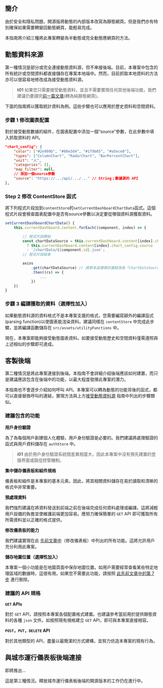 ## 簡介
由於安全和隱私問題，開源版將動態的內部版本改寫為靜態網頁。但是我們亦有特別確保如果需要轉變回動態網頁，能輕易完成。

本指南將介紹三種將此專案轉變為半動態或完全動態應網頁的方法。

## 動態資料來源
第一種情況是部分或完全連接動態資料源，但不串接後端。目前，本專案中包含的所有統計或空間資料都直接儲存在專案本地端中。然而，目前抓取本地資料的方法亦可以很容易地修改成為接受動態資料源。

>**t01** 
>如果您只需要接受動態資料，並且不需要實現任何其他後端功能，我們建議仍要讀完[前一篇文章](/front-end/create-a-static-application)(轉為純靜態網頁)。

下面的指南將以獲取統計資料為例。這些步驟也可以應用於歷史資料和空間資料。

### 步驟 1 修改圖表配置
對於接受動態數據的組件，在圖表配置中添加一個“source”參數，在此參數中填入抓取資料的 API。

```json
"chart_config": {
    "color": ["#2e999b", "#80e3d4", "#1f9b85", "#a5ece0"],
    "types": ["ColumnChart", "RadarChart", "BarPercentChart"],
    "unit": "人",
    "categories": [],
	"map_filter": null,
    // 添加一個source參數
    "source": "https://.../api/.../..." // String；數據源的 API
},
```

### Step 2 修改 ContentStore 函式

將下列程式片段加到`contentStore`的`setCurrentDashboardChartData`函式。這個程式片段會檢查圖表配置中是否有source參數以決定要從哪個資料源獲取資料。

```js
setCurrentDashboardChartData() {
    this.currentDashboard.content.forEach((component, index) => {

        // 程式片段開始
        const chartDataSource = this.currentDashboard.content[index].chart_config.source
          ? this.currentDashboard.content[index].chart_config.source
          : `/chartData/${component.id}.json`;
        // 程式片段結束

        axios
            .get(chartDataSource) // 將原本這裡填的連結改為「chartDataSource」
            .then((rs) => {
                ...
            })
    })
}
```

### 步驟 3 編譯獲取的資料（選擇性加入）
如果動態資料源的資料格式不是本專案支援的格式，您需要編寫額外的編譯函式(parsing function)以使圖表能渲染資料。建議同樣在 `contentStore` 中完成此步驟，並將編譯函數儲存在 `src/assets/utilityFunctions` 中。

現在，本專案即能夠接受動態圖表資料。如要接受動態歷史和空間資料僅需遵照與上述相似的步驟即可達成。

## 客製後端
第二種情況是將此專案連接到後端。本指南不會詳細介紹後端應該如何建置，而只是建議應該包含在後端中的功能，以最大程度發揮此專案的潛力。

本指南也不會逐步介紹如何呼叫 API。本專案可以轉為動態的功能背後的函式，都可以直接替換呼叫的連結，實現方法與上方[接受動態資料源](/front-end/create-a-dynamic-application#dynamic-data-source) 指南中列出的步驟類似。

### 建議包含的功能
**用戶身份驗證**

為了為每個用戶創建個人化體驗，用戶身份驗證是必要的。我們建議將處理驗證的函式與用戶資料儲存在 `authStore` 中。

>**i01**
>由於用戶身份驗證系統間差異相當大，因此本專案中沒有預先建置的登錄界面或路徑控管機制。

**集中儲存儀表板和組件規格**

儀表板和組件是本專案的基本元素。因此，將其相關資料儲存在易於讀取和清晰的格式中非常重要。

**預處理資料**

我們強烈建議在將資料發送到前端之前在後端完成任何資料處理或編譯。這將減輕用戶設備的負擔並使維護前端更加容易。應努力確保簡單的 `GET` API 即可獲取所有所需資料並以正確的格式提供。

**修改儀表板的能力**

我們建議實現在此 [先前文章中](/front-end/modifying-a-dashboard)（修改儀表板）中列出的所有功能。這將允許用戶充分利用此專案。

**儲存地圖位置（選擇性加入）**

本專案一個小功能是在地圖頁面中保存地圖位置。如用戶需要經常查看某些特定地理區域的數據時，這很有用。如果您不需要此功能，請按照 [此先前文章中的第 7 步](/front-end/create-a-static-application#step-7-mapcontainer.vue) 進行刪除。

### 建議的 API 規格
**`GET` APIs**

對於 `GET` API，請按照本專案各個配置格式建置。也建議參考當前用於提供靜態資料的各種 `json` 文件。如按照現有規格建立 `GET` API，即可與本專案直接相容。

**`POST`，`PUT`，`DELETE` API**

對於其他類型的 API，盡量以最簡潔的方式建構，並努力仿造本專案的現有行為。

## 與城市運行儀表板後端連接
即將推出...

這是第三種情況。釋放城市運行儀表板後端的開源版本的工作仍在進行中。
